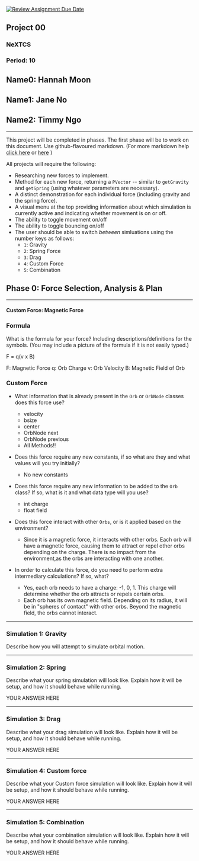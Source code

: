 [![Review Assignment Due Date](https://classroom.github.com/assets/deadline-readme-button-22041afd0340ce965d47ae6ef1cefeee28c7c493a6346c4f15d667ab976d596c.svg)](https://classroom.github.com/a/gbHItYk9)
## Project 00
### NeXTCS
### Period: 10
## Name0: Hannah Moon
## Name1: Jane No
## Name2: Timmy Ngo
---

This project will be completed in phases. The first phase will be to work on this document. Use github-flavoured markdown. (For more markdown help [click here](https://github.com/adam-p/markdown-here/wiki/Markdown-Cheatsheet) or [here](https://docs.github.com/en/get-started/writing-on-github/getting-started-with-writing-and-formatting-on-github/basic-writing-and-formatting-syntax) )

All projects will require the following:
- Researching new forces to implement.
- Method for each new force, returning a `PVector`  -- similar to `getGravity` and `getSpring` (using whatever parameters are necessary).
- A distinct demonstration for each individual force (including gravity and the spring force).
- A visual menu at the top providing information about which simulation is currently active and indicating whether movement is on or off.
- The ability to toggle movement on/off
- The ability to toggle bouncing on/off
- The user should be able to switch _between_ simluations using the number keys as follows:
  - `1`: Gravity
  - `2`: Spring Force
  - `3`: Drag
  - `4`: Custom Force
  - `5`: Combination


## Phase 0: Force Selection, Analysis & Plan
---------- 

#### Custom Force: Magnetic Force

### Formula
What is the formula for your force? Including descriptions/definitions for the symbols. (You may include a picture of the formula if it is not easily typed.)

F = q(v x B)

F: Magnetic Force
q: Orb Charge
v: Orb Velocity
B: Magnetic Field of Orb

### Custom Force
- What information that is already present in the `Orb` or `OrbNode` classes does this force use?
    - velocity
    - bsize
    - center
    - OrbNode next
    - OrbNode previous
  - All Methods!!

- Does this force require any new constants, if so what are they and what values will you try initially?
  - No new constants

- Does this force require any new information to be added to the `Orb` class? If so, what is it and what data type will you use?
  - int charge
  - float field

- Does this force interact with other `Orbs`, or is it applied based on the environment?
  - Since it is a magnetic force, it interacts with other orbs. Each orb will have a magnetic force, causing them to attract or repel other orbs depending on the charge. There is no impact from the environment,as the orbs are interacting with one another. 

- In order to calculate this force, do you need to perform extra intermediary calculations? If so, what?
  - Yes, each orb needs to have a charge: -1, 0, 1. This charge will determine whether the orb attracts or repels certain orbs.
  - Each orb has its own magnetic field. Depending on its radius, it will be in "spheres of contact" with other orbs. Beyond the magnetic field, the orbs cannot interact.

--- 

### Simulation 1: Gravity
Describe how you will attempt to simulate orbital motion.

--- 

### Simulation 2: Spring
Describe what your spring simulation will look like. Explain how it will be setup, and how it should behave while running.

YOUR ANSWER HERE

--- 

### Simulation 3: Drag
Describe what your drag simulation will look like. Explain how it will be setup, and how it should behave while running.

YOUR ANSWER HERE

--- 

### Simulation 4: Custom force
Describe what your Custom force simulation will look like. Explain how it will be setup, and how it should behave while running.

YOUR ANSWER HERE

--- 

### Simulation 5: Combination
Describe what your combination simulation will look like. Explain how it will be setup, and how it should behave while running.

YOUR ANSWER HERE


